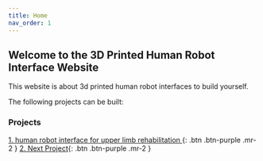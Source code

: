 ```yaml
---
title: Home
nav_order: 1
---
```


## Welcome to the 3D Printed Human Robot Interface Website
This website is about 3d printed human robot interfaces to build yourself.

The following projects can be built:
### Projects
[1. human robot interface for upper limb rehabilitation ](https://3dprintedhumanrobotinterface.github.io/3D-Printed-HRI/Project1/start.html){: .btn .btn-purple .mr-2 }
[2. Next Project](https://3dprintedhumanrobotinterface.github.io/3D-Printed-HRI/Project1/start.html){: .btn .btn-purple .mr-2 }
